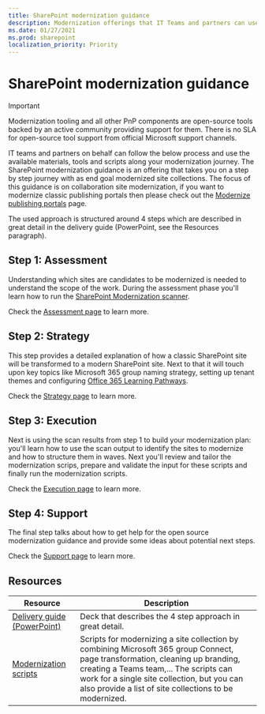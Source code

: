 ```yaml
---
title: SharePoint modernization guidance
description: Modernization offerings that IT Teams and partners can use with their customers
ms.date: 01/27/2021
ms.prod: sharepoint
localization_priority: Priority
---
```


# SharePoint modernization guidance

> [!IMPORTANT]
> Modernization tooling and all other PnP components are open-source tools backed by an active community providing support for them. There is no SLA for open-source tool support from official Microsoft support channels.

IT teams and partners on behalf can follow the below process and use the available materials, tools and scripts along your modernization journey. The SharePoint modernization guidance is an offering that takes you on a step by step journey with as end goal modernized site collections. The focus of this guidance is on collaboration site modernization, if you want to modernize classic publishing portals then please check out the [Modernize publishing portals](modernize-publishing-portal.md) page.

The used approach is structured around 4 steps which are described in great detail in the delivery guide (PowerPoint, see the Resources paragraph).

## Step 1: Assessment

Understanding which sites are candidates to be modernized is needed to understand the scope of the work. During the assessment phase you'll learn how to run the [SharePoint Modernization scanner](https://aka.ms/sppnp-modernizationscanner).

Check the [Assessment page](modernize-guidance-assessment.md) to learn more.

## Step 2: Strategy

This step provides a detailed explanation of how a classic SharePoint site will be transformed to a modern SharePoint site. Next to that it will touch upon key topics like Microsoft 365 group naming strategy, setting up tenant themes and configuring [Office 365 Learning Pathways](https://aka.ms/learningpathways).

Check the [Strategy page](modernize-guidance-strategy.md) to learn more.

## Step 3: Execution

Next is using the scan results from step 1 to build your modernization plan: you'll learn how to use the scan output to identify the sites to modernize and how to structure them in waves. Next you'll review and tailor the modernization scrips, prepare and validate the input for these scripts and finally run the modernization scripts.

Check the [Execution page](modernize-guidance-execution.md) to learn more.

## Step 4: Support

The final step talks about how to get help for the open source modernization guidance and provide some ideas about potential next steps.

Check the [Support page](modernize-guidance-support.md) to learn more.

## Resources

Resource | Description
---------|------------
[Delivery guide (PowerPoint)](https://github.com/SharePoint/sp-dev-modernization/blob/dev/Modernization%20partner%20guidance/Microsoft%20Teamwork%20Transformation%20Delivery%20Guide.pptx?raw=true) | Deck that describes the 4 step approach in great detail.
[Modernization scripts](https://aka.ms/sppnp-modernization-sitecollectionscripts) | Scripts for modernizing a site collection by combining Microsoft 365 group Connect, page transformation, cleaning up branding, creating a Teams team,... The scripts can work for a single site collection, but you can also provide a list of site collections to be modernized.
